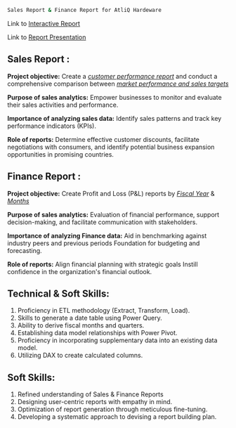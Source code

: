 
```bash
Sales Report & Finance Report for AtliQ Hardeware
```
Link to [Interactive Report]()

Link to [Report Presentation]()

## Sales Report :


**Project objective:** Create a _[customer performance report](https://github.com/chandreshkhuntia/SALES-REPORT-FINANCE-REPORT-for-AtliQ-Hardware-in-Excel/blob/main/Customer%20Performance%20Report.pdf)_ and conduct a comprehensive comparison between _[market performance and sales targets](https://github.com/chandreshkhuntia/SALES-REPORT-FINANCE-REPORT-for-AtliQ-Hardware-in-Excel/blob/main/Market%20Performance%20vs%20Target%20Report.pdf)_

**Purpose of sales analytics:** Empower businesses to monitor and evaluate their sales activities and performance.

**Importance of analyzing sales data:** Identify sales patterns and track key performance indicators (KPIs).

**Role of reports:** Determine effective customer discounts, facilitate negotiations with consumers, and identify potential business expansion opportunities in promising countries.


## Finance Report :

**Project objective:** Create Profit and Loss (P&L) reports by _[Fiscal Year](https://github.com/chandreshkhuntia/SALES-REPORT-FINANCE-REPORT-for-AtliQ-Hardware-in-Excel/blob/main/P%26L%20Statement%20by%20Fiscal%20Year.pdf)_ & _[Months](https://github.com/chandreshkhuntia/SALES-REPORT-FINANCE-REPORT-for-AtliQ-Hardware-in-Excel/blob/main/P%26L%20Statement%20by%20Months.pdf)_ 

**Purpose of sales analytics:** Evaluation of financial performance, support decision-making, and facilitate communication with stakeholders.

**Importance of analyzing Finance data:** Aid in benchmarking against industry peers and previous periods Foundation for budgeting and forecasting.

**Role of reports:** Align financial planning with strategic goals Instill confidence in the organization's financial outlook.


## Technical & Soft Skills:
1.	Proficiency in ETL methodology (Extract, Transform, Load).
2.	Skills to generate a date table using Power Query.
3.	Ability to derive fiscal months and quarters.
4.	Establishing data model relationships with Power Pivot.
5.	Proficiency in incorporating supplementary data into an existing data model.
6.	Utilizing DAX to create calculated columns.

## Soft Skills:
1.	Refined understanding of Sales & Finance Reports
2.	Designing user-centric reports with empathy in mind.
3.	Optimization of report generation through meticulous fine-tuning.
4.	Developing a systematic approach to devising a report building plan.
